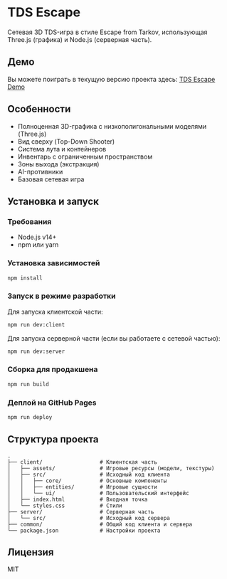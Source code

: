 # TDS Escape

Сетевая 3D TDS-игра в стиле Escape from Tarkov, использующая Three.js (графика) и Node.js (серверная часть).

## Демо

Вы можете поиграть в текущую версию проекта здесь: [TDS Escape Demo]([https://yourusername.github.io/tds-escape/](https://kainodev0.github.io/tdsforvk/))

## Особенности

- Полноценная 3D-графика с низкополигональными моделями (Three.js)
- Вид сверху (Top-Down Shooter)
- Система лута и контейнеров
- Инвентарь с ограниченным пространством
- Зоны выхода (экстракция)
- AI-противники
- Базовая сетевая игра

## Установка и запуск

### Требования

- Node.js v14+
- npm или yarn

### Установка зависимостей

```bash
npm install
```

### Запуск в режиме разработки

Для запуска клиентской части:

```bash
npm run dev:client
```

Для запуска серверной части (если вы работаете с сетевой частью):

```bash
npm run dev:server
```

### Сборка для продакшена

```bash
npm run build
```

### Деплой на GitHub Pages

```bash
npm run deploy
```

## Структура проекта

```
.
├── client/                  # Клиентская часть
│   ├── assets/              # Игровые ресурсы (модели, текстуры)
│   ├── src/                 # Исходный код клиента
│   │   ├── core/            # Основные компоненты
│   │   ├── entities/        # Игровые сущности
│   │   └── ui/              # Пользовательский интерфейс
│   ├── index.html           # Входная точка
│   └── styles.css           # Стили
├── server/                  # Серверная часть
│   └── src/                 # Исходный код сервера
├── common/                  # Общий код клиента и сервера
└── package.json             # Настройки проекта
```

## Лицензия

MIT
